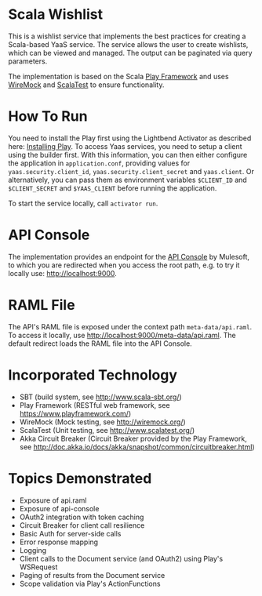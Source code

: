 # Scala Wishlist
This is a wishlist service that implements the best practices for creating a Scala-based YaaS service. The service allows the user to create wishlists, which can be viewed and managed. The output can be paginated via query parameters.

The implementation is based on the Scala [Play Framework](https://github.com/playframework/playframework) and uses [WireMock](http://wiremock.org/) and [ScalaTest](https://github.com/scalatest/scalatest) to ensure functionality.

# How To Run
You need to install the Play first using the Lightbend Activator as described here: [Installing Play](https://www.playframework.com/documentation/2.5.x/Installing). To access Yaas services, you need to setup a client using the builder first.  With this information, you can then either configure the application in ```application.conf```, providing values for ```yaas.security.client_id```,  ```yaas.security.client_secret``` and ```yaas.client```. Or alternatively, you can pass them as environment variables ```$CLIENT_ID``` and ```$CLIENT_SECRET``` and ```$YAAS_CLIENT``` before running the application.

To start the service locally, call ```activator run```.

# API Console
The implementation provides an endpoint for the [API Console](https://github.com/mulesoft/api-console) by Mulesoft, to which you are redirected when you access the root path, e.g. to try it locally use: [http://localhost:9000](http://localhost:9000).

# RAML File
The API's RAML file is exposed under the context path ```meta-data/api.raml```. To access it locally, use [http://localhost:9000/meta-data/api.raml](http://localhost:9000/meta-data/api.raml). The default redirect loads the RAML file into the API Console.

# Incorporated Technology
- SBT (build system, see http://www.scala-sbt.org/)
- Play Framework (RESTful web framework, see https://www.playframework.com/)
- WireMock (Mock testing, see http://wiremock.org/)
- ScalaTest (Unit testing, see http://www.scalatest.org/)
- Akka Circuit Breaker (Circuit Breaker provided by the Play Framework, see http://doc.akka.io/docs/akka/snapshot/common/circuitbreaker.html)

# Topics Demonstrated
- Exposure of api.raml
- Exposure of api-console
- OAuth2 integration with token caching
- Circuit Breaker for client call resilience
- Basic Auth for server-side calls
- Error response mapping
- Logging
- Client calls to the Document service (and OAuth2) using Play's WSRequest
- Paging of results from the Document service
- Scope validation via Play's ActionFunctions
